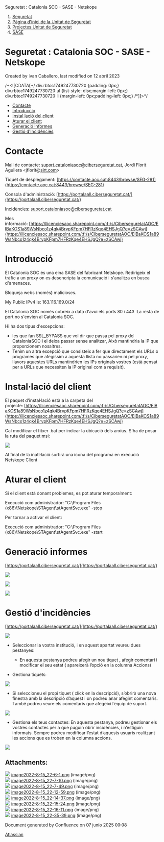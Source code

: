 Seguretat : Catalonia SOC - SASE - Netskope  

1.  [Seguretat](index.md)
2.  [Pàgina d'inici de la Unitat de Seguretat](15368362.md)
3.  [Projectes Unitat de Seguretat](Projectes-Unitat-de-Seguretat_41517821.md)
4.  [SASE](SASE_81856152.md)

Seguretat : Catalonia SOC - SASE - Netskope
===========================================

Created by Ivan Caballero, last modified on 12 abril 2023

/\*<!\[CDATA\[\*/ div.rbtoc1749247730720 {padding: 0px;} div.rbtoc1749247730720 ul {list-style: disc;margin-left: 0px;} div.rbtoc1749247730720 li {margin-left: 0px;padding-left: 0px;} /\*\]\]>\*/

*   [Contacte](#CataloniaSOCSASENetskope-Contacte)
*   [Introducció](#CataloniaSOCSASENetskope-Introducció)
*   [Instal·lació del client](#CataloniaSOCSASENetskope-Instal·laciódelclient)
*   [Aturar el client](#CataloniaSOCSASENetskope-Aturarelclient)
*   [Generació informes](#CataloniaSOCSASENetskope-Generacióinformes)
*   [Gestió d'incidències](#CataloniaSOCSASENetskope-Gestiód'incidències)

Contacte
========

Mail de contacte: [suport.cataloniasoc@ciberseguretat.cat](mailto:suport.cataloniasoc@ciberseguretat.cat), Jordi Florit Aguilera <jflorit@[sirt.com](http://sirt.com)\>

Tiquet de desplegament: [https://contacte.aoc.cat:8443/browse/SEG-281](https://contacte.aoc.cat:8443/browse/SEG-281)

Consola d'administració: [https://portalaall.ciberseguretat.cat/](https://portalaall.ciberseguretat.cat/)

Incidències: [suport.cataloniasoc@ciberseguretat.cat](mailto:suport.cataloniasoc@ciberseguretat.cat)

Mes informació: [https://llicenciesaoc.sharepoint.com/:f:/s/CiberseguretatAOC/ElBaKOS1a89WsNbco1z4qk4BrvpKFpm7HFRzKqe4EHSJgQ?e=zSCAwj](https://llicenciesaoc.sharepoint.com/:f:/s/CiberseguretatAOC/ElBaKOS1a89WsNbco1z4qk4BrvpKFpm7HFRzKqe4EHSJgQ?e=zSCAwj)

Introducció
===========

El Catalonia SOC és una eina SASE del fabricant Netskope. Redirigeix el tràfic a un proxy on es desencripta la comunicació i s'analitza en busca d'amenaces.

Bloqueja webs (només) malicioses.

My Public IPv4 is: 163.116.169.0/24

  

El Catalonia SOC nomès cobreix a data d'avui els ports 80 i 443. La resta de port no s'envien al Catalonia SOC.

Hi ha dos tipus d'excepcions:

*   les que fan SSL\_BYPASS que vol dir que passa pel proxy del CataloniaSOC i el deixa passar sense analitzar, Això mantindria la IP que proporcionem nosaltres.
*   Tenim un altra excepció que consisteix a fer que directament els URLs o programes que afegíssim a aquesta llista no passarien ni pel proxy, llavors aquestes URLs mantindrien les IPs originals vostres (està pensat per a URLs que necessiten la IP original com a requisit).

  

Instal·lació del client
=======================

El paquet d'instal·lació està a la carpeta del projecte: [https://llicenciesaoc.sharepoint.com/:f:/s/CiberseguretatAOC/ElBaKOS1a89WsNbco1z4qk4BrvpKFpm7HFRzKqe4EHSJgQ?e=zSCAwj](https://llicenciesaoc.sharepoint.com/:f:/s/CiberseguretatAOC/ElBaKOS1a89WsNbco1z4qk4BrvpKFpm7HFRzKqe4EHSJgQ?e=zSCAwj)

Cal modificar el fitxer .bat per indicar la ubicació dels arxius. S'ha de posar la ruta del paquet msi:

![](attachments/64981706/77824265.png)

Al final de la inatl·lació sortirà una icona del programa en execució Netskope Client

Aturar el client
================

Si el client està donant problemes, es pot aturar temporalment:

Execució com administrador: "C:\\Program Files (x86)\\Netskope\\STAgent\\stAgentSvc.exe" -stop

Per tornar a activar el client:

Execució com administrador: "C:\\Program Files (x86)\\Netskope\\STAgent\\stAgentSvc.exe" -start

Generació informes
==================

[https://portalaall.ciberseguretat.cat/](https://portalaall.ciberseguretat.cat/)

![](attachments/64981706/77824253.png)

![](attachments/64981706/77824254.png)

  

![](attachments/64981706/77824255.png)

Gestió d'incidències
====================

[https://portalaall.ciberseguretat.cat/](https://portalaall.ciberseguretat.cat/)

![](attachments/64981706/77824258.png)

*   Seleccionar la vostra institució, i en aquest apartat veureu dues pestanyes:
    *   En aquesta pestanya podreu afegir un nou tiquet , afegir comentari i modificar el seu estat ( apareixerà l’opció en la columna Accions)

*   Gestiona tiquets:

![](attachments/64981706/77824259.png)

*   Si seleccioneu el propi tiquet ( click en la descripció), s’obrirà una nova finestra amb la descripció d’aquest i on podreu anar afegint comentaris. També podreu veure els comentaris que afegeixi l’equip de suport.

![](attachments/64981706/77824260.png)

*   Gestiona els teus contactes: En aquesta pestanya, podreu gestionar els vostres contactes per a que puguin obrir incidències, i n’estiguin informats. Sempre podreu modificar l’estat d’aquests usuaris realitzant les accions que es troben en la columna accions.

![](attachments/64981706/77824261.png)

  

  

  

Attachments:
------------

![](images/icons/bullet_blue.gif) [image2022-8-15\_22-6-1.png](attachments/64981706/77824253.png) (image/png)  
![](images/icons/bullet_blue.gif) [image2022-8-15\_22-7-10.png](attachments/64981706/77824254.png) (image/png)  
![](images/icons/bullet_blue.gif) [image2022-8-15\_22-7-49.png](attachments/64981706/77824255.png) (image/png)  
![](images/icons/bullet_blue.gif) [image2022-8-15\_22-12-59.png](attachments/64981706/77824258.png) (image/png)  
![](images/icons/bullet_blue.gif) [image2022-8-15\_22-14-37.png](attachments/64981706/77824259.png) (image/png)  
![](images/icons/bullet_blue.gif) [image2022-8-15\_22-15-24.png](attachments/64981706/77824260.png) (image/png)  
![](images/icons/bullet_blue.gif) [image2022-8-15\_22-16-11.png](attachments/64981706/77824261.png) (image/png)  
![](images/icons/bullet_blue.gif) [image2022-8-15\_22-35-39.png](attachments/64981706/77824265.png) (image/png)  

Document generated by Confluence on 07 junio 2025 00:08

[Atlassian](http://www.atlassian.com/)